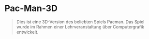 ﻿# Pac-Man-3D
 
 > Dies ist eine 3D-Version des beliebten Spiels Pacman. Das Spiel wurde im Rahmen einer Lehrveranstaltung über Computergrafik entwickelt.
